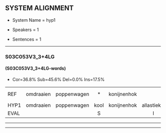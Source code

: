 
## SYSTEM ALIGNMENT

- System Name = hyp1

- Speakers = 1

- Sentences = 1

---

### S03C053V3_3+4LG

#### (S03C053V3_3+4LG-words)

- Cor=36.8%	Sub=45.6%	Del=0.0%	Ins=17.5%

|  |  |  |  |  |  |  |  |  |  |  |  |  |  |  |  |  |  |  |  |  |  |  |  |  |  |  |  |  |  |  |  |  |  |  |  |  |  |  |  |  |  |  |  |  |  |  |  |  |  |  |  |  |  |  |  |  |  |
|:--- |:---:|:---:|:---:|:---:|:---:|:---:|:---:|:---:|:---:|:---:|:---:|:---:|:---:|:---:|:---:|:---:|:---:|:---:|:---:|:---:|:---:|:---:|:---:|:---:|:---:|:---:|:---:|:---:|:---:|:---:|:---:|:---:|:---:|:---:|:---:|:---:|:---:|:---:|:---:|:---:|:---:|:---:|:---:|:---:|:---:|:---:|:---:|:---:|:---:|:---:|:---:|:---:|:---:|:---:|:---:|:---:|:---:|
| REF | omdraaien | poppenwagen | * | konijnenhok |  |  |  |  | * | elastiekje | ruziemaken | teddybeer | dierentuin |  |  | paddenstoelen*(paddenstoel) | verstoppertje | wasmachine |  | fototoestel | toiletpapier | vrachtwagen | buurmannen | * | vogelkooi | olifant | schommelen | * | * | iedereen | schoenenwinkel | knutselen | ophangen | verjaardag | sprookjesboek |  | tandenborstel | lucifer | *(lucifers) | slaapkamer | achterdeur | ziekenhuis | nieuwsgierig |  | afblijven | kabouter | washandje |  | sneeuwwitje | * | goeiendag | vakantie | limonade | autorijden | eindelijk | familie | chocolade |
| HYP1 | omdraaien | poppenwagen | kool | konijnenhok | allastiekje | el | lastiekje | luzie | maken | tetv | di | ber | dierentuin | pad | de | stoel | verstoppertje | wasmachine | fototostel | alet | papier | vrachtwagen | buurman | nen | vogelkooi | olifant | schomel | len | idereen | hoenen | winkel | knutzullen | ophangen | verjaardag | sprookjesboek | tanden | borstel | lu | lucifers | slaapkamer | achterdeur | ziekenhuis | nieuwsgierig | af | blijven | kapouter | washandje | sneeuwikje | goeied | goeien | dag | vakantie | limonade | autoriden | eindelijk | vanmilie | chocolade |
| EVAL |  |  | S |  | I | I | I | I | S | S | S | S |  | I | I | S |  |  | I | S | S |  | S | S |  |  | S | S | S | S | S | S |  |  |  | I | S | S | S |  |  |  |  | I | S | S |  | I | S | S | S |  |  | S |  | S |  |
---

---
